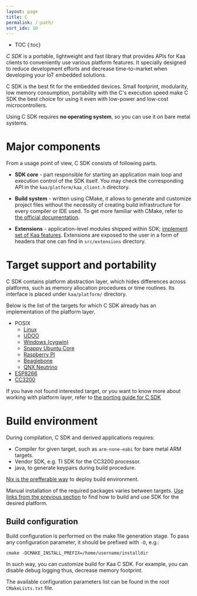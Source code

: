```yaml
---
layout: page
title: C
permalink: /:path/
sort_idx: 10
---
```


* TOC
{:toc}

*C SDK* is a portable, lightweight and fast library that provides APIs for Kaa clients to conveniently use various platform features.
It specially designed to reduce development efforts and decrease time-to-market when developing your IoT embedded solutions.

C SDK is the best fit for the embedded devices.
Small footprint, modularity, low memory consumption, portability with the C's execution speed make C SDK the best choice for using it even with low-power and low-cost microcontrollers.

Using C SDK requires **no operating system**, so you can use it on bare metal systems.

# Major components

From a usage point of view, C SDK consists of following parts.

- **SDK core** - part responsible for starting an application main loop and execution control of the SDK itself.
You may check the corresponding API in the `kaa/platform/kaa_client.h` directory.

- **Build system** - written using CMake, it allows to generate and customize project files without the necessity of creating build infrastructure for every compiler or IDE used.
To get more familiar with CMake, refer to [the official documentation](https://cmake.org/).

- **Extensions** - application-level modules shipped within SDK; [implement set of Kaa features]({{root_url}}/Programming-guide/Key-platform-features/).
Extensions are exposed to the user in a form of headers that one can find in `src/extensions` directory.

# Target support and portability

C SDK contains platform abstraction layer, which hides differences across platforms, such as memory allocation procedures or time routines.
Its interface is placed under `kaa/platform/` directory.

Below is the list of the targets for which C SDK already has an implementation of the platform layer.

- POSIX
    - [Linux]({{root_url}}/Programming-guide/Using-Kaa-endpoint-SDKs/C/SDK-Linux/)
    - [UDOO]({{root_url}}/Programming-guide/Using-Kaa-endpoint-SDKs/C/SDK-UDOO/)
    - [Windows (cygwin)]({{root_url}}/Programming-guide/Using-Kaa-endpoint-SDKs/C/SDK-Windows)
    - [Snappy Ubuntu Core]({{root_url}}/Programming-guide/Using-Kaa-endpoint-SDKs/C/SDK-Ubuntu-Snappy/)
    - [Raspberry PI]({{root_url}}/Programming-guide/Using-Kaa-endpoint-SDKs/C/SDK-RPi/)
    - [Beaglebone]({{root_url}}/Programming-guide/Using-Kaa-endpoint-SDKs/C/SDK-Beaglebone/)
    - [QNX Neutrino]({{root_url}}/Programming-guide/Using-Kaa-endpoint-SDKs/C/SDK-QNX-Neutrino/)
- [ESP8266]({{root_url}}/Programming-guide/Using-Kaa-endpoint-SDKs/C/SDK-Linux/)
- [CC3200]({{root_url}}/Programming-guide/Using-Kaa-endpoint-SDKs/C/SDK-Linux/)

If you have not found interested target, or you want to know more about working with platform layer, refer to [the porting guide for C SDK]({{root_url}}/Customization-guide/Endpoint-SDKs/C-SDK/Porting-guide/)

# Build environment

During compilation, C SDK and derived applications requires:

 - Compiler for given target, such as `arm-none-eabi` for bare metal ARM targets.
 - Vendor SDK, e.g. TI SDK for the CC3200 processor.
 - java, to generate keypairs during build procedure.

[Nix is the prefferable way]({{root_url}}/Customization-guide/Endpoint-SDKs/C-SDK/Environment-setup/) to deploy build environment.

Manual installation of the required packages varies between targets.
[Use links from the previous section](#target-support-and-portability) to find how to build and use SDK for the desired platform.

## Build configuration

Build configuration is performed on the make file generation stage.
To pass any configuration parameter, it should be prefixed with `-D`, e.g.:

    cmake -DCMAKE_INSTALL_PREFIX=/home/username/installdir

In such way, you can customize build for Kaa C SDK. For example, you can disable debug logging thus, decrease memory footprint.

The available configuration parameters list can be found in the root `CMakeLists.txt` file.


